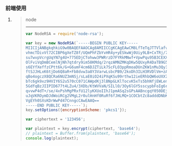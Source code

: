 ### 前端使用

1. > node
   >
   > ****
   >
   > ```javascript
   > var NodeRSA = require('node-rsa');
   > 
   > var key = new NodeRSA(`-----BEGIN PUBLIC KEY-----
   > MIICIjANBgkqhkiG9w0BAQEFAAOCAg8AMIICCgKCAgEAwCM8LfTeTqJTTVlafv8E
   > vhmcTDivVt72CIBP6gXeTZ8f/UQmPhFZbYvHR4y+yESkwWj0Uiy9LB+CxTRj/7Hx
   > su7wvpVcrgUqYN7g4U+775EDjCTohww3PWRrzD7FYRkMNwf+VpwPqu95B3CEXXvA
   > OlFviVqDmBCemlNjNh7qtdry9im58KMdq/2rqzAMNZMKqDKw5QUxyR4DaTB9G5KK
   > s6EYfXeffzCPtt6k/G+G6umF4cm6DJZTiLk7ScFLO3ppRmoaDUnZKW1nMu3Qy1gY
   > ftSJJHLxK6tjDo6Q8aR+Fb8dvw3a8Y3VarwLsbcPB9/2koDh3ILH3RVDlVm+zAWN
   > qBo4ogczX8QCRa6NUZ3mNSj/sLaE0iO24iPXqKSu99rthw12ieERhbQW6oUXX7zd
   > bTc6gk9xz9HVIY6S2u570cC071CAWpdKj3lBNpGLKlTocvK5xTs5bhNfjEWLenQv
   > 5GdfqBzJIIPID677t4LZu4/3XDb/KtWVVaN/SILlO/3Oy6lGY5sscypbFoIg6rn6
   > qvvwP4dT+/se/4xPshMgPRxfU12lyKXUoIIhJ1pmASq2sGPsAABncgqY050DEj18
   > uJqVKROymDJdWoiRCg2VMgL2r0ulHnHf0RuRf6fJHLMQ+1COCbtZc8adddDNbKun
   > VgEYh0SXsKDrWwPd47CnngcCAwEAAQ==
   > -----END PUBLIC KEY-----`);
   > key.setOptions({encryptionScheme: 'pkcs1'});
   > 
   > var ciphertext = '123456';
   > 
   > var plaintext = key.encrypt(ciphertext, 'base64');
   > // plaintext = Buffer.from(plaintext, 'base64');
   > console.log(plaintext);
   > ```

   

